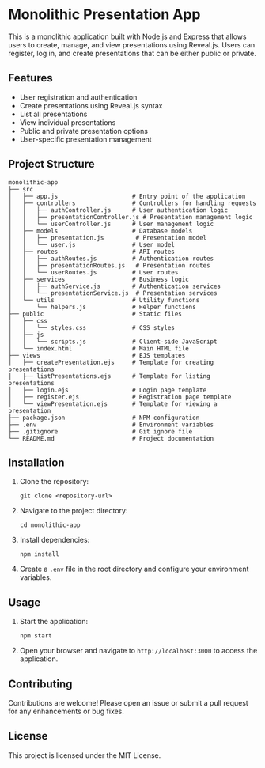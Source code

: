 # Monolithic Presentation App

This is a monolithic application built with Node.js and Express that allows users to create, manage, and view presentations using Reveal.js. Users can register, log in, and create presentations that can be either public or private.

## Features

- User registration and authentication
- Create presentations using Reveal.js syntax
- List all presentations
- View individual presentations
- Public and private presentation options
- User-specific presentation management

## Project Structure

```
monolithic-app
├── src
│   ├── app.js                     # Entry point of the application
│   ├── controllers                # Controllers for handling requests
│   │   ├── authController.js      # User authentication logic
│   │   ├── presentationController.js # Presentation management logic
│   │   └── userController.js      # User management logic
│   ├── models                     # Database models
│   │   ├── presentation.js         # Presentation model
│   │   └── user.js                # User model
│   ├── routes                     # API routes
│   │   ├── authRoutes.js          # Authentication routes
│   │   ├── presentationRoutes.js   # Presentation routes
│   │   └── userRoutes.js          # User routes
│   ├── services                   # Business logic
│   │   ├── authService.js         # Authentication services
│   │   └── presentationService.js  # Presentation services
│   └── utils                      # Utility functions
│       └── helpers.js             # Helper functions
├── public                         # Static files
│   ├── css
│   │   └── styles.css             # CSS styles
│   ├── js
│   │   └── scripts.js             # Client-side JavaScript
│   └── index.html                 # Main HTML file
├── views                          # EJS templates
│   ├── createPresentation.ejs     # Template for creating presentations
│   ├── listPresentations.ejs      # Template for listing presentations
│   ├── login.ejs                  # Login page template
│   ├── register.ejs               # Registration page template
│   └── viewPresentation.ejs       # Template for viewing a presentation
├── package.json                   # NPM configuration
├── .env                           # Environment variables
├── .gitignore                     # Git ignore file
└── README.md                      # Project documentation
```

## Installation

1. Clone the repository:
   ```
   git clone <repository-url>
   ```
2. Navigate to the project directory:
   ```
   cd monolithic-app
   ```
3. Install dependencies:
   ```
   npm install
   ```
4. Create a `.env` file in the root directory and configure your environment variables.

## Usage

1. Start the application:
   ```
   npm start
   ```
2. Open your browser and navigate to `http://localhost:3000` to access the application.

## Contributing

Contributions are welcome! Please open an issue or submit a pull request for any enhancements or bug fixes.

## License

This project is licensed under the MIT License.